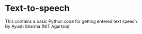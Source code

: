 # Text-to-speech
This contains a basic Python code for getting entered text speech 
<br>
By Ayush Sharma (NIT Agartala)
